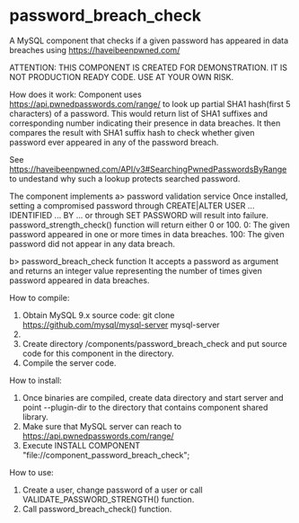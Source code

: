 # password_breach_check
A MySQL component that checks if a given password has appeared in data breaches using https://haveibeenpwned.com/

ATTENTION: THIS COMPONENT IS CREATED FOR DEMONSTRATION. IT IS NOT PRODUCTION READY CODE. USE AT YOUR OWN RISK.

How does it work:
Component uses https://api.pwnedpasswords.com/range/ to look up partial SHA1
hash(first 5 characters) of a password. This would return list of SHA1 suffixes
and corresponding number indicating their presence in data breaches. It then
compares the result with SHA1 suffix hash to check whether given password ever
appeared in any of the password breach.

See https://haveibeenpwned.com/API/v3#SearchingPwnedPasswordsByRange
to undestand why such a lookup protects searched password.

The component implements
a> password validation service
    Once installed, setting a compromised password through
    CREATE|ALTER USER ... IDENTIFIED ... BY ... or through  SET PASSWORD will
    result into failure.
    password_strength_check() function will return either 0 or 100.
    0: The given password appeared in one or more times in data breaches.
    100: The given password did not appear in any data breach.

b> password_breach_check function
    It accepts a password as argument and returns an integer value
    representing the number of times given password appeared in
    data breaches.

How to compile:
1. Obtain MySQL 9.x source code:
   git clone https://github.com/mysql/mysql-server mysql-server
2.
3. Create directory <src>/components/password_breach_check and put source code
   for this component in the directory.
4. Compile the server code.

How to install:
1. Once binaries are compiled, create data directory and start server and
   point --plugin-dir to the directory that contains component shared library.
2. Make sure that MySQL server can reach to
   https://api.pwnedpasswords.com/range/
3. Execute INSTALL COMPONENT "file://component_password_breach_check";

How to use:
1. Create a user, change password of a user or call VALIDATE_PASSWORD_STRENGTH()
   function.
2. Call password_breach_check() function.
